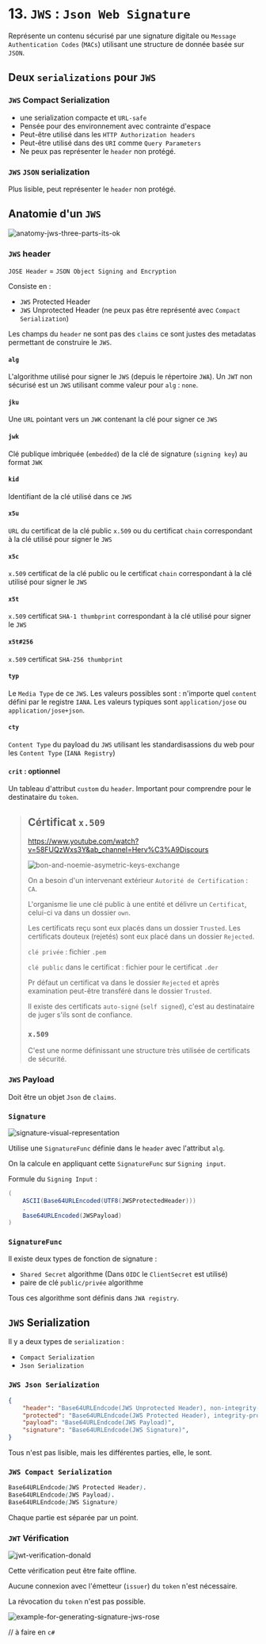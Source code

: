 # 13. `JWS` : `Json Web Signature`

Représente un contenu sécurisé par une signature digitale ou `Message Authentication Codes` (`MACs`) utilisant une structure de donnée basée sur `JSON`.



## Deux `serializations` pour `JWS`

### `JWS` Compact Serialization

-  une serialization compacte et `URL-safe`
- Pensée pour des environnement avec contrainte d'espace
- Peut-être utilisé dans les `HTTP Authorization headers`
- Peut-être utilisé dans des `URI` comme `Query Parameters`
- Ne peux pas représenter le `header` non protégé.



### `JWS` `JSON` serialization

Plus lisible, peut représenter le `header` non protégé.



## Anatomie d'un `JWS`

<img src="assets/anatomy-jws-three-parts-its-ok.png" alt="anatomy-jws-three-parts-its-ok" />

### `JWS` header

`JOSE Header` = `JSON Object Signing and Encryption`

Consiste en :

- `JWS` Protected Header
- `JWS` Unprotected Header (ne peux pas être représenté avec `Compact Serialization`)

Les champs du `header` ne sont pas des `claims` ce sont justes des metadatas permettant de construire le `JWS`.

#### `alg` 

 L'algorithme utilisé pour signer le `JWS` (depuis le répertoire `JWA`). Un `JWT` non sécurisé est un `JWS` utilisant comme valeur pour `alg` : `none`.

#### `jku`

Une `URL` pointant vers un `JWK` contenant la clé pour signer ce `JWS`

#### `jwk`

Clé publique imbriquée (`embedded`) de la clé de signature (`signing key`) au format `JWK`

#### `kid`

Identifiant de la clé utilisé dans ce `JWS`

#### `x5u`

`URL` du certificat de la clé public `x.509` ou du certificat `chain` correspondant à la clé utilisé pour signer le `JWS`

#### `x5c`

`x.509` certificat de la clé public ou le certificat `chain` correspondant à la clé utilisé pour signer le `JWS`

#### `x5t`

`x.509`  certificat `SHA-1 thumbprint` correspondant à la clé utilisé pour signer le `JWS`

#### `x5t#256`

`x.509`  certificat `SHA-256 thumbprint`

#### `typ`

Le `Media Type` de ce `JWS`. Les valeurs possibles sont : n'importe quel `content` défini par le registre `IANA`. Les valeurs typiques sont `application/jose` ou `application/jose+json`.

#### `cty`

`Content Type` du payload du `JWS` utilisant les standardisassions du web pour les `Content Type` (`IANA Registry`)

#### `crit` : optionnel

Un tableau d'attribut `custom` du `header`. Important pour comprendre pour le destinataire du `token`.



> ## Cértificat `x.509`
>
> https://www.youtube.com/watch?v=58FUQzWxs3Y&ab_channel=Herv%C3%A9Discours
>
> <img src="assets/bon-and-noemie-asymetric-keys-exchange.png" alt="bon-and-noemie-asymetric-keys-exchange" />
>
> On a besoin d'un intervenant extérieur `Autorité de Certification` : `CA`.
>
> L'organisme lie une clé public à une entité et délivre un `Certificat`, celui-ci va dans un dossier `own`.
>
> Les certificats reçu sont eux placés dans un dossier `Trusted`. Les certificats douteux (rejetés) sont eux placé dans un dossier `Rejected`.
>
> `clé privée` : fichier `.pem`
>
> `clé public` dans le certificat : fichier pour le certificat `.der`
>
> Pr défaut un certificat va dans le dossier `Rejected` et après examination peut-être transféré dans le dossier `Trusted`.
>
> Il existe des certificats `auto-signé` (`self signed`), c'est au destinataire de juger s'ils sont de confiance.
>
> ### `x.509`
>
> C'est une norme définissant une structure très utilisée de certificats de sécurité.



### `JWS` Payload

Doit être un objet `Json` de `claims`.



### `Signature`

<img src="assets/signature-visual-representation.png" alt="signature-visual-representation" />

Utilise une `SignatureFunc` définie dans le `header` avec l'attribut `alg`.

On la calcule en appliquant cette `SignatureFunc` sur `Signing input`.

Formule du `Signing Input` :

```cs
(
    ASCII(Base64URLEncoded(UTF8(JWSProtectedHeader)))
    .
    Base64URLEncoded(JWSPayload)
)
```

### `SignatureFunc`

Il existe deux types de fonction de signature :

- `Shared Secret` algorithme (Dans `OIDC` le `ClientSecret` est utilisé)
- paire de clé `public/privée` algorithme

Tous ces algorithme sont définis dans `JWA registry`. 



## `JWS` Serialization

Il y a deux types de `serialization` :

- `Compact Serialization`
- `Json Serialization`

### `JWS Json Serialization`

```json
{
    "header": "Base64URLEndcode(JWS Unprotected Header), non-integrity-protected",
    "protected": "Base64URLEndcode(JWS Protected Header), integrity-protected",
    "payload": "Base64URLEndcode(JWS Payload)",
    "signature": "Base64URLEndcode(JWS Signature)",
}
```

Tous n'est pas lisible, mais les différentes parties, elle, le sont.



### `JWS Compact Serialization`

```css
Base64URLEndcode(JWS Protected Header).
Base64URLEndcode(JWS Payload).
Base64URLEndcode(JWS Signature)
```

Chaque partie est séparée par un point.



### `JWT` Vérification

<img src="assets/jwt-verification-donald.png" alt="jwt-verification-donald" />

Cette vérification peut être faite offline.

Aucune connexion avec l'émetteur (`issuer`) du `token` n'est nécessaire.

La révocation du `token` n'est pas possible.

<img src="assets/example-for-generating-signature-jws-rose.png" alt="example-for-generating-signature-jws-rose" />

// à faire en `c#`

















